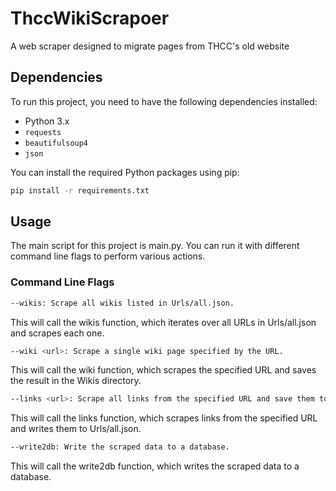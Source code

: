 # ThccWikiScrapoer
A web scraper designed to migrate pages from THCC's old website



## Dependencies

To run this project, you need to have the following dependencies installed:

- Python 3.x
- `requests`
- `beautifulsoup4`
- `json`

You can install the required Python packages using pip:

```sh
pip install -r requirements.txt
```

## Usage
The main script for this project is main.py. You can run it with different command line flags to perform various actions.

### Command Line Flags
```sh
--wikis: Scrape all wikis listed in Urls/all.json.
```

This will call the wikis function, which iterates over all URLs in Urls/all.json and scrapes each one.

```sh
--wiki <url>: Scrape a single wiki page specified by the URL.
```

This will call the wiki function, which scrapes the specified URL and saves the result in the Wikis directory.

```sh
--links <url>: Scrape all links from the specified URL and save them to Urls/all.json.
```

This will call the links function, which scrapes links from the specified URL and writes them to Urls/all.json.

```sh
--write2db: Write the scraped data to a database.
```

This will call the write2db function, which writes the scraped data to a database.

